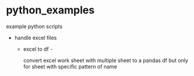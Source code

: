 # python_examples
example python scripts

* handle excel files
   * excel to df - 
     
     convert excel work sheet with multiple sheet to a pandas df but only for sheet with specific pattern of name
